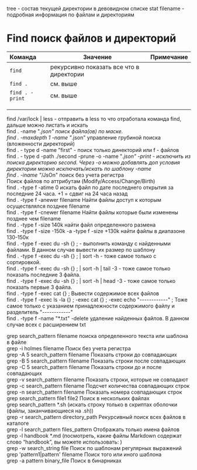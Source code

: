 tree - состав текущей директории в девовидном списке 
stat filename - подробная информация по файлам и директориям
# Find поиск файлов и директорий

| Команда              | Значение                               | Примечание      |
| :------------------- | -------------------------------------- |:---------------:|
|```find```                  |рекурсивно показать все что в директории||
|```find .```| см. выше||
|```find . -print```|см. выше||
||||
||||
||||
  
   
 
find /var/lock | less - отправить в less то что отработала команда find, дальше можно листать и искать  
find . -name "*.json" поиск файла(ов) по маске.  
find . -maxdepth 1 -name "*.json" управление грубиной поиска (вложенности директорий)  
find . - type d -name "first" - поиск только динекторий или f - файлов  
find . - type d -path ./second -prune -o -name "*.json" -print - исключить из поиска директорию second. Через -o можно добавлять доп условия  
директории можно исключать/искать по шаблону -name   
find . -iname "*/JsOn"  поиск без учета регистра   
Поиск файлов по аттрибутам (Modify/Access/Change/Birth)  
find . -type f -atime 0 искать файл по дате последнего открытия за последние 24 часа. +1 = сдвиг на 24 часа назад  
find . -type f -anewer filename Найти файлы доступ к которым осуществлялся позднее filename  
find . -type f -cnewer filename Найти файлы которые были изменены позднее чем filename  
find . -type f -size 140k найти файл определенного размена  
find . -type f -size -150k -a -type f -size +130k найти файлы в диапазоне 130-150к  
find . -type f -exec du -sh {} \; - выполнить команду с найденными файлами. В данном случае вывести их размер по шаблону  
find . -type f -exec du -sh {} \; | sort -h - тоже самое только с сортировкой.  
find . -type f -exec du -sh {} \; | sort -h | tail -3 - тоже самое только показать последние 3 файла.  
find . -type f -exec du -sh {} \; | sort -h | head -3 - тоже самое только показать первые 3 файла.  
find . -type f -exec cat {} \; Вывести содержимое всех файлов  
find . -type f -exec ls -la {} \; -exec cat {} \; -exec echo "------------" \; Тоже самое только с указанием принадлежности содержимого файлу и разделитель "------------"  
find . -type f -name "*.txt" -delete удаление найденных файлов. В данном случае всех с расширением txt  


grep search_pattern filename  поиска определенного текста или шаблона в файле  
grep -i holmes filename  Поиск без учета регистра  
grep -A 5 search_pattern filename   Показать строки до совпадающих  
grep -B 5 search_pattern filename Показать строки после совпадающих  
grep -C 5 search_pattern filename Показать строки до и после совпадающих  
grep -v search_pattern filename  Показать строки, которые не совпадают  
grep -c search_pattern filename  Подсчет количества совпадающих строк  
grep -n search_pattern filename   Показать номера совпадающих строк  
grep search_pattern file1 file2  Поиск в нескольких файлах   
grep search_pattern *.sh (искать строку только в скриптах оболочки (файлы, заканчивающиеся на .sh))  
grep -r search_pattern directory_path Рекурсивный поиск всех файлов в каталоге  
grep -l search_pattern files_pattern  Отображать только имена файлов   
grep -l handbook *.md (посмотреть, какие файлы Markdown содержат слово “handbook”, вы можете использовать: )  
grep -w search_string file  Поиск по шаблонам регулярных выражений  
grep 'pattern1\|pattern' filename Поиск того или иного шаблона  
grep -a pattern binary_file  Поиск в бинарниках  
